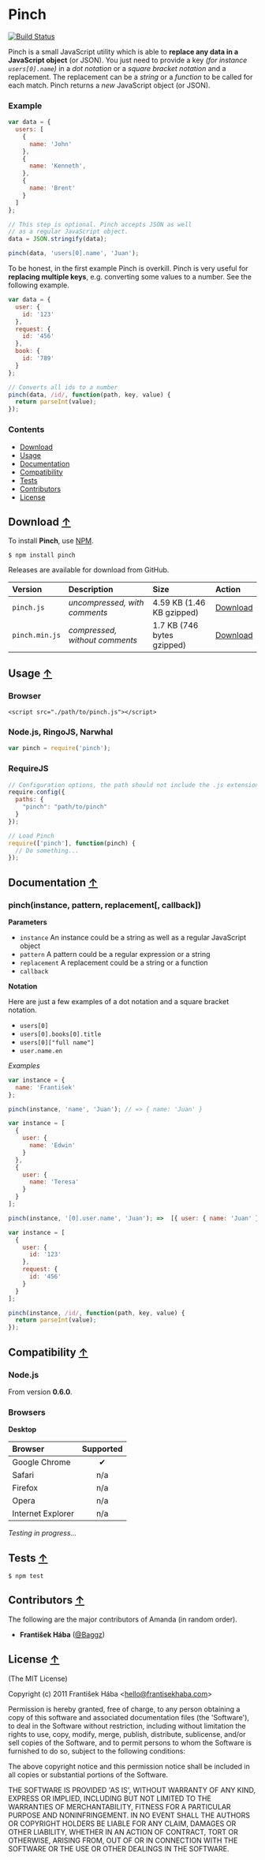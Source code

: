 # Pinch

[![Build Status](https://secure.travis-ci.org/Baggz/Pinch.png)](http://travis-ci.org/Baggz/Pinch)

Pinch is a small JavaScript utility which is able to **replace any data in a JavaScript object** (or JSON). You just need to provide a key *(for instance `users[0].name`)* in a *dot notation* or a *square bracket notation* and a replacement. The replacement can be a *string* or a *function* to be called for each match. Pinch returns a *new* JavaScript object (or JSON).

### Example

```javascript
var data = {
  users: [
    {
      name: 'John'
    },
    {
      name: 'Kenneth',
    },
    {
      name: 'Brent'
    }
  ]
};

// This step is optional. Pinch accepts JSON as well
// as a regular JavaScript object.
data = JSON.stringify(data);

pinch(data, 'users[0].name', 'Juan');
```

To be honest, in the first example Pinch is overkill. Pinch is very useful for **replacing multiple keys**, e.g. converting some values to a number. See the following example.

```javascript
var data = {
  user: {
    id: '123'
  },
  request: {
    id: '456'
  },
  book: {
    id: '789'
  }
};

// Converts all ids to a number
pinch(data, /id/, function(path, key, value) {
  return parseInt(value);
});
```

<a name="Contents"></a>
### Contents

<ul>
  <li><a href="#Download">Download</a>
  <li><a href="#Usage">Usage</a>
  <li><a href="#Documentation">Documentation</a>
  <li><a href="#Compatibility">Compatibility</a>
  <li><a href="#Tests">Tests</a>
  <li><a href="#Contributors">Contributors</a>
  <li><a href="#License">License</a>
</ul>

<a name="Download"></a>
## Download [&uarr;](#Contents)

To install **Pinch**, use [NPM](http://npmjs.org/).

```
$ npm install pinch
```

Releases are available for download from GitHub.

| **Version** | **Description** | **Size** | **Action** |
|:------------|:----------------|:---------|:-----------|
| `pinch.js` | *uncompressed, with comments* | 4.59 KB (1.46 KB gzipped) | [Download](https://raw.github.com/Baggz/Pinch/master/dist/latest.js) |
| `pinch.min.js` | *compressed, without comments* | 1.7 KB (746 bytes gzipped) | [Download](https://raw.github.com/Baggz/Pinch/master/dist/latest.min.js) |

<a name="Usage"></a>
## Usage [&uarr;](#contents)

### Browser

```
<script src="./path/to/pinch.js"></script>
```

### Node.js, RingoJS, Narwhal

```javascript
var pinch = require('pinch');
```

### RequireJS

```javascript
// Configuration options, the path should not include the .js extension
require.config({
  paths: {
    "pinch": "path/to/pinch"
  }
});

// Load Pinch
require(['pinch'], function(pinch) {
  // Do something...
});
```

<a name="Documentation"></a>
## Documentation [&uarr;](#contents)

### pinch(instance, pattern, replacement[, callback])

**Parameters**

* `instance` An instance could be a string as well as a regular JavaScript object
* `pattern` A pattern could be a regular expression or a string
* `replacement` A replacement could be a string or a function
* `callback`

**Notation**

Here are just a few examples of a dot notation and a square bracket notation.

* `users[0]`
* `users[0].books[0].title`
* `users[0]["full name"]`
* `user.name.en`

*Examples*

```javascript
var instance = {
  name: 'František'
};

pinch(instance, 'name', 'Juan'); // => { name: 'Juan' }
```

```javascript
var instance = [
  {
    user: {
      name: 'Edwin'
    }
  },
  {
    user: {
      name: 'Teresa'
    }
  }
];

pinch(instance, '[0].user.name', 'Juan'); =>  [{ user: { name: 'Juan' } }, ... ]
```

```javascript
var instance = [
  {
    user: {
      id: '123'
    },
    request: {
      id: '456'
    }
  }
];

pinch(instance, /id/, function(path, key, value) {
  return parseInt(value);
});
```

<a name="Compatibility"></a>
## Compatibility [&uarr;](#contents)

### Node.js

From version **0.6.0**.

### Browsers

**Desktop**

| **Browser** | **Supported** |
|:------------|:-----------:|
| Google Chrome | ✔ |
| Safari | n/a |
| Firefox | n/a |
| Opera | n/a |
| Internet Explorer | n/a |

*Testing in progress...*

<a name="Tests"></a>
## Tests [&uarr;](#tests)

```
$ npm test
```

<a name="Contributors"></a>
## Contributors [&uarr;](#contents)

The following are the major contributors of Amanda (in random order).

* **František Hába** ([@Baggz](https://github.com/Baggz))

<a name="License"></a>
## License [&uarr;](#contents)

(The MIT License)

Copyright (c) 2011 František Hába &lt;hello@frantisekhaba.com&gt;

Permission is hereby granted, free of charge, to any person obtaining a copy of this software and associated documentation files (the 'Software'), to deal in the Software without restriction, including without limitation the rights to use, copy, modify, merge, publish, distribute, sublicense, and/or sell copies of the Software, and to permit persons to whom the Software is furnished to do so, subject to the following conditions:

The above copyright notice and this permission notice shall be included in all copies or substantial portions of the Software.

THE SOFTWARE IS PROVIDED 'AS IS', WITHOUT WARRANTY OF ANY KIND, EXPRESS OR IMPLIED, INCLUDING BUT NOT LIMITED TO THE WARRANTIES OF MERCHANTABILITY, FITNESS FOR A PARTICULAR PURPOSE AND NONINFRINGEMENT. IN NO EVENT SHALL THE AUTHORS OR COPYRIGHT HOLDERS BE LIABLE FOR ANY CLAIM, DAMAGES OR OTHER LIABILITY, WHETHER IN AN ACTION OF CONTRACT, TORT OR OTHERWISE, ARISING FROM, OUT OF OR IN CONNECTION WITH THE SOFTWARE OR THE USE OR OTHER DEALINGS IN THE SOFTWARE.